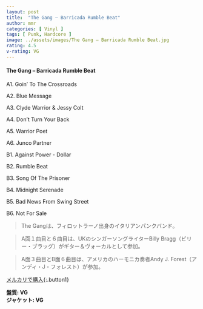 ```yaml
---
layout: post
title:  "The Gang – Barricada Rumble Beat"
author: mmr
categories: [ Vinyl ]
tags: [ Punk, Hardcore ]
image: ../assets/images/The Gang – Barricada Rumble Beat.jpg
rating: 4.5
v-rating: VG
---
```


#### The Gang – Barricada Rumble Beat

A1. Goin’ To The Crossroads

A2. Blue Message

A3. Clyde Warrior & Jessy Colt

A4. Don’t Turn Your Back

A5. Warrior Poet

A6. Junco Partner

B1. Against Power - Dollar

B2. Rumble Beat

B3. Song Of The Prisoner

B4. Midnight Serenade

B5. Bad News From Swing Street

B6. Not For Sale

> The Gangは、フィロットラーノ出身のイタリアンパンクバンド。

> A面１曲目と６曲目は、UKのシンガーソングライターBilly Bragg（ビリー・ブラッグ）がギター＆ヴォーカルとして参加。

> A面３曲目とB面６曲目は、アメリカのハーモニカ奏者Andy J. Forest（アンディ・J・フォレスト）が参加。

[メルカリで購入](https://jp.mercari.com/item/m64968588416){:.button1}

<div class="mt-4 mb-4 d-flex align-items-center">
<strong class="mr-1">盤質: VG</strong>
</div>
<div class="mt-4 mb-4 d-flex align-items-center">
<strong class="mr-1">ジャケット: VG</strong>
</div>
